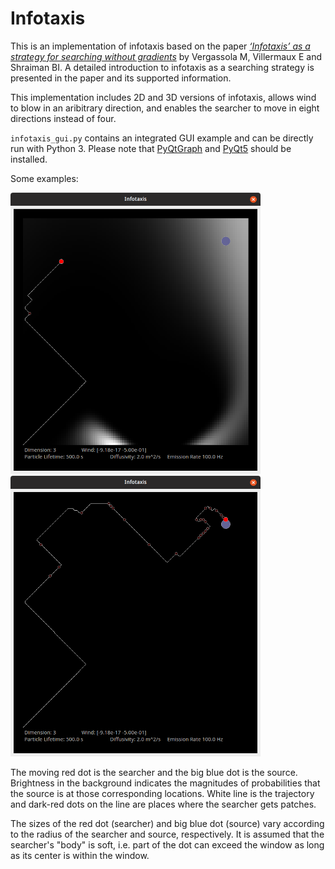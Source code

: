 # Infotaxis
This is an implementation of infotaxis based on the paper [*‘Infotaxis’ as a strategy for searching without gradients*](https://www.nature.com/articles/nature05464) by Vergassola M, Villermaux E and Shraiman BI. A detailed introduction to infotaxis as a searching strategy is presented in the paper and its supported information.

This implementation includes 2D and 3D versions of infotaxis, allows wind to blow in an aribitrary direction, and enables the searcher to move in eight directions instead of four.

`infotaxis_gui.py` contains an integrated GUI example and can be directly run with Python 3. Please note that [PyQtGraph](https://pypi.org/project/pyqtgraph/) and [PyQt5](https://pypi.org/project/PyQt5/) should be installed.

Some examples:

<img src="/finding.png" alt="A searcher is finding the source" width="400"/> <img src="/found.png" alt="A searcher has found the source" width="400"/>

The moving red dot is the searcher and the big blue dot is the source. Brightness in the background indicates the magnitudes of probabilities that the source is at those corresponding locations. White line is the trajectory and dark-red dots on the line are places where the searcher gets patches.

The sizes of the red dot (searcher) and big blue dot (source) vary according to the radius of the searcher and source, respectively. It is assumed that the searcher's "body" is soft, i.e. part of the dot can exceed the window as long as its center is within the window.
